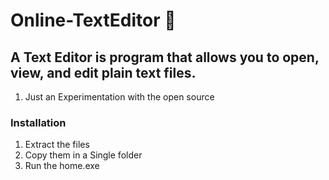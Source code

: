# Online-TextEditor 🍾
 ## A Text Editor is program that allows you to open, view, and edit plain text files.
1. Just an Experimentation with the open source
### Installation
1. Extract the files
2. Copy them in a Single folder
3. Run the home.exe
